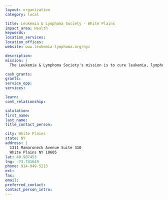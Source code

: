 ```yaml
---
layout: organization
category: local

title: Leukemia & Lymphoma Society - White Plains
impact_area: Health
keywords: 
location_services: 
location_offices: 
website: www.leukemia-lymphoma.org/nyc

description: 
mission: |
  The Leukemia & Lymphoma Society's mission is to cure leukemia, lymphoma, Hodgkin's disease and myeloma, and to improve the quality of life of patients and their families. The Society has dedicated itself to being one of the top-rated voluntary health agencies in terms of dollars that directly fund our mission.

cash_grants: 
grants: 
service_opp: 
services: 

learn: 
cont_relationship: 

salutation: 
first_name: 
last_name: 
title_contact_person: 

city: White Plains
state: NY
address: |
  1311 Mamaroneck Avenue Suite 310  
  White Plains NY 10605
lat: 40.987453
lng: -73.741649
phone: 914-949-5213
ext: 
fax: 
email: 
preferred_contact: 
contact_person_intro: 
---
```


